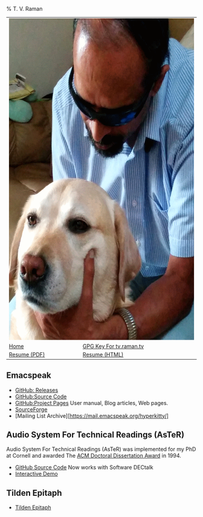 % T. V. Raman

<table><tr><td colspan=2><img src="animated-raman-and-tilden.gif"
width="638" height="850" alt="Raman And Tilden"/>
</td></tr>
<tr>
<td><a href="http://emacspeak.sf.net/raman">Home</a></td>
<td><a href="tv.raman.tv.asc">GPG Key For tv.raman.tv</a></td>
</tr>
<tr>
<td><a href="vita/resume.pdf">Resume (PDF)</a></td>
<td><a href="vita/resume.html">Resume (HTML)</a></td>
</tr>
</table>

 

## Emacspeak ##
* [GitHub: Releases](https://github.com/tvraman/emacspeak/releases/)
*  [GitHub:Source Code](https://github.com/tvraman/emacspeak)
* [GitHub:Project Pages](./emacspeak) User manual, Blog articles, Web pages.
*  [SourceForge](http://emacspeak.sf.net)
* [Mailing List  Archive][https://mail.emacspeak.org/hyperkitty/]

## Audio System For Technical Readings (AsTeR) ##

Audio System For Technical Readings (AsTeR) was implemented for my PhD
at Cornell and awarded The [ACM Doctoral Dissertation Award](http://www.acm.org/awards/dd_citation/1994B.html) in 1994.

* [GitHub Source Code](https://github.com/tvraman/aster-math) Now
  works with Software DECtalk
* [Interactive Demo](http://emacspeak.sourceforge.net/raman/aster/aster-toplevel.html)
## Tilden Epitaph ##
* [Tilden Epitaph](tilden-epitaph.html)
